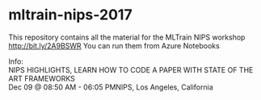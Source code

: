 # mltrain-nips-2017
This repository contains all the material for the MLTrain NIPS workshop http://bit.ly/2A9BSWR
You can run them from Azure Notebooks

Info:  
NIPS HIGHLIGHTS, LEARN HOW TO CODE A PAPER WITH STATE OF THE ART FRAMEWORKS  
Dec 09 @ 08:50 AM - 06:05 PMNIPS, Los Angeles, California
